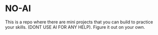 # NO-AI
This is a repo where there are mini projects that you can build to practice your skills. (DONT USE AI FOR ANY HELP). Figure it out on your own.

